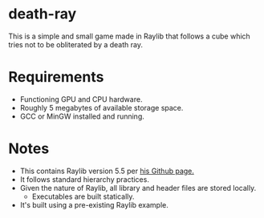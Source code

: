 # death-ray

This is a simple and small game made in Raylib that follows a cube which tries not to be obliterated by a death ray.

# Requirements

- Functioning GPU and CPU hardware.
- Roughly 5 megabytes of available storage space.
- GCC or MinGW installed and running.

# Notes

- This contains Raylib version 5.5 per [his Github page.](https://github.com/raysan5/raylib)
- It follows standard hierarchy practices.
- Given the nature of Raylib, all library and header files are stored locally.
	- Executables are built statically.
- It's built using a pre-existing Raylib example.
